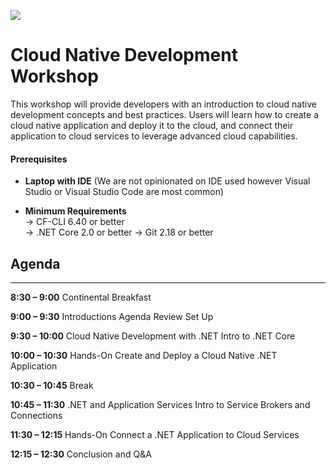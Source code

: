 ![](../concepts/00-cnd-intro-slide/cnd.png)

# Cloud Native Development Workshop
This workshop will provide developers with an introduction to cloud native development concepts and best practices.  Users will learn how to create a cloud native application and deploy it to the cloud, and connect their application to cloud services to leverage advanced cloud capabilities.

#### Prerequisites

* **Laptop with IDE** (We are not opinionated on IDE used however Visual Studio or Visual Studio Code are most common)

* **Minimum Requirements**  
  → CF-CLI 6.40 or better  
  → .NET Core 2.0 or better
  → Git 2.18 or better  

## Agenda
---
**8:30 – 9:00**
Continental Breakfast

**9:00 – 9:30**
Introductions
Agenda Review
Set Up

**9:30 – 10:00**
Cloud Native Development with .NET
Intro to .NET Core

**10:00 – 10:30**
Hands-On
Create and Deploy a Cloud Native .NET Application

**10:30 – 10:45**
Break

**10:45 – 11:30**
.NET and Application Services
Intro to Service Brokers and Connections

**11:30 – 12:15**
Hands-On
Connect a .NET Application to Cloud Services

**12:15 – 12:30**
Conclusion and Q&A
